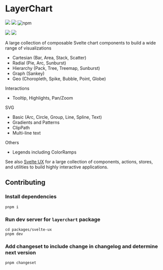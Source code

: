 # LayerChart

![](https://img.shields.io/github/license/techniq/layerchart?style=flat)
[![](https://img.shields.io/npm/v/layerchart?style=flat)](https://www.npmjs.com/package/layerchart)
![npm](https://img.shields.io/npm/dw/layerchart?style=flat&color=orange)

![](https://img.shields.io/github/license/layerchart?style=flat)
[![](https://dcbadge.vercel.app/api/server/697JhMPD3t?style=flat)](https://discord.gg/697JhMPD3t)

A large collection of composable Svelte chart components to build a wide range of visualizations

- Cartesian (Bar, Area, Stack, Scatter)
- Radial (Pie, Arc, Sunburst)
- Hierarchy (Pack, Tree, Treemap, Sunburst)
- Graph (Sankey)
- Geo (Choropleth, Spike, Bubble, Point, Globe)

Interactions

- Tooltip, Highlights, Pan/Zoom

SVG

- Basic (Arc, Circle, Group, Line, Spline, Text)
- Gradients and Patterns
- ClipPath
- Multi-line text

Others

- Legends including ColorRamps

See also [Svelte UX](http://svelte-ux.techniq.dev) for a large collection of components, actions, stores, and utilities to build highly interactive applications.

## Contributing

### Install dependencies

```
pnpm i
```

### Run dev server for `layerchart` package

```
cd packages/svelte-ux
pnpm dev
```

### Add changeset to include change in changelog and determine next version

```
pnpm changeset
```
